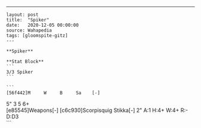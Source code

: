 ---
    layout: post
    title:  "Spiker"
    date:   2020-12-05 00:00:00
    source: Wahapedia
    tags: [gloomspite-gitz]
    ---
    
    **Spiker**
    
    **Stat Block**
    ```
    3/3 Spiker
    ```
    
    ```
    [56f442]M     W     B     Sa    [-]
5"    3     5     6+    
[e85545]Weapons[-]
[c6c930]Scorpisquig Stikka[-]
2"     A:1    H:4+   W:4+   R:-    D:D3  
    ```
    
    
    